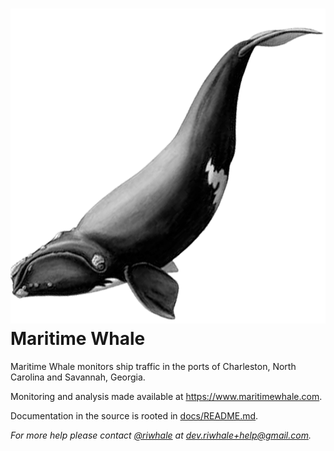 # ![Logo](assets/logo.png) Maritime Whale

Maritime Whale monitors ship traffic in the ports of Charleston, North Carolina and Savannah, Georgia.

Monitoring and analysis made available at https://www.maritimewhale.com.

Documentation in the source is rooted in [docs/README.md](docs/README.md).

_For more help please contact [@riwhale](https://github.com/riwhale) at [dev.riwhale+help@gmail.com](mailto:dev.riwhale+help@gmail.com)._

